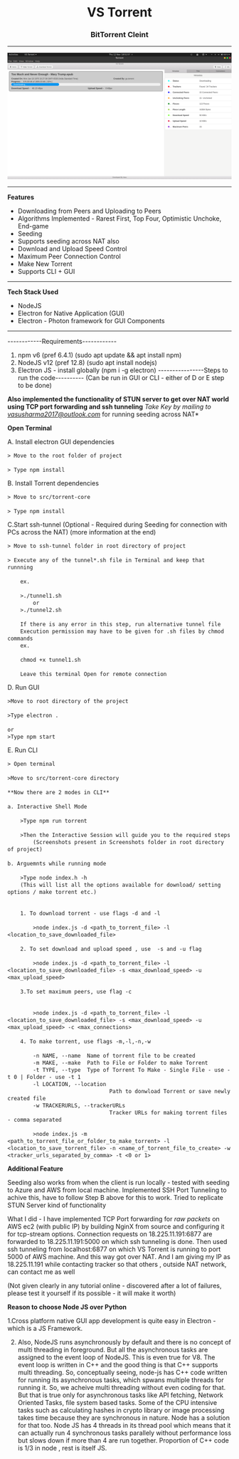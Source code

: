 <center><h1><b> VS Torrent </b></h1> </center>
<center><h3><b> BitTorrent Cleint </b></h3> </center>

<hr/>


<img src="screenshots/best.png"/>

<hr/>

**Features**

 - Downloading from Peers and Uploading to Peers
 - Algorithms Implemented - Rarest First, Top Four, Optimistic Unchoke, End-game
 - Seeding
 - Supports seeding across NAT also
 - Download and Upload Speed Control
 - Maximum Peer Connection Control
 - Make New Torrent
 - Supports CLI + GUI
 
 <hr/>
 

 **Tech Stack Used**
 
  - NodeJS
  - Electron for Native Application (GUI)
  - Electron - Photon framework for GUI Components
  
 <hr/>
 
------------Requirements------------

1. npm v6 (pref 6.4.1) (sudo apt update && apt install npm)
2. NodeJS v12 (pref 12.8) (sudo apt install nodejs)
3. Electron JS - install globally (npm i -g electron)
----------------Steps to run the code----------
(Can be run in GUI or CLI - either of D or E step to be done)

**Also implemented the functionality of STUN server to get over NAT world using TCP port forwarding and ssh tunneling**
*Take Key by mailing to vasusharma2017@outlook.com* for running seeding across NAT*


**Open Terminal**

A. Install electron GUI dependencies

    > Move to the root folder of project

    > Type npm install

B. Install Torrent dependencies

    > Move to src/torrent-core

    > Type npm install

C.Start ssh-tunnel (Optional - Required during Seeding for connection with PCs across the NAT) (more information at the end)

    > Move to ssh-tunnel folder in root directory of project

    > Execute any of the tunnel*.sh file in Terminal and keep that runnning

        ex. 

        >./tunnel1.sh
            or
        >./tunnel2.sh

        If there is any error in this step, run alternative tunnel file 
        Execution permission may have to be given for .sh files by chmod commands
        ex. 

        chmod +x tunnel1.sh

        Leave this terminal Open for remote connection
D. Run GUI

    >Move to root directory of the project

    >Type electron .

    or 
    >Type npm start

E. Run CLI

    > Open terminal

    >Move to src/torrent-core directory

    **Now there are 2 modes in CLI**

    a. Interactive Shell Mode

        >Type npm run torrent

        >Then the Interactive Session will guide you to the required steps
            (Screenshots present in Screenshots folder in root directory of project)

    b. Arguemnts while running mode

        >Type node index.h -h
        (This will list all the options available for download/ setting options / make torrent etc.)
        

        1. To download torrent - use flags -d and -l 

            >node index.js -d <path_to_torrent_file> -l <location_to_save_downloaded_file>

        2. To set download and upload speed , use  -s and -u flag

            >node index.js -d <path_to_torrent_file> -l <location_to_save_downloaded_file> -s <max_download_speed> -u <max_upload_speed>

        3.To set maximum peers, use flag -c


            >node index.js -d <path_to_torrent_file> -l <location_to_save_downloaded_file> -s <max_download_speed> -u <max_upload_speed> -c <max_connections>

        4. To make torrent, use flags -m,-l,-n,-w

            -n NAME, --name  Name of torrent file to be created
            -m MAKE, --make  Path to File or Folder to make Torrent
            -t TYPE, --type  Type of Torrent To Make - Single File - use -t 0 | Folder - use -t 1
            -l LOCATION, --location 
                                    Path to donwload Torrent or save newly created file
            -w TRACKERURLS, --trackerURLs 
                                    Tracker URLs for making torrent files - comma separated

            >node index.js -m <path_to_torrent_file_or_folder_to_make_torrent> -l <location_to_save_torrent_file> -n <name_of_torrent_file_to_create> -w <tracker_urls_separated_by_comma> -t <0 or 1>


**Additional Feature**


Seeding also works from when the client is run locally - tested with seeding to Azure and AWS from local machine.
Implemented SSH Port Tunneling to achive this, have to follow Step B above for this to work.
Tried to replicate STUN Server kind of functionality


What I did - 
I have implemented TCP Port forwarding for *raw packets* on  AWS ec2 (with public IP) by building NginX from source and configuring it for tcp-stream options.
Connection requests on 18.225.11.191:6877 are forwarded to 18.225.11.191:5000 on which ssh tunneling is done.
Then used ssh tunneling from localhost:6877 on which VS Torrent is running to port 5000 of AWS machine.
And this way got over NAT.
And I am giving my IP as 18.225.11.191 while contacting tracker so that others , outside NAT network, can contact me as well

(Not given clearly in any tutorial online - discovered after a lot of failures, please test it yourself if its possible - it will make it worth)


**Reason to choose Node JS over Python**


1.Cross platform native GUI app development is quite easy in Electron - which is a JS Framework.

2. Also,
NodeJS runs asynchronously by default and there is no concept of multi threading in foreground. But all the asynchronous tasks are assigned to the event loop of NodeJS. 
This is even true for V8. The event loop is written in C++ and the good thing is that C++ supports multi threading.
So, conceptually seeing, node-js has C++ code written for running its asynchronous tasks, which spwans multiple threads for running it. 
So, we acheive multi threading without even coding for that. But that is true only for asynchronous tasks like API fetching, Network Oriented Tasks, file system based tasks. Some of the CPU intensive tasks such as calculating hashes in crypto library or image processing takes time because they are synchronous in nature. Node has a solution for that too. Node JS has 4 threads in its thread pool which means that it can actually run 4 synchronous tasks parallely without performance loss but slows down if more than 4 are run together. 
Proportion of C++ code is 1/3 in node , rest is itself JS.


